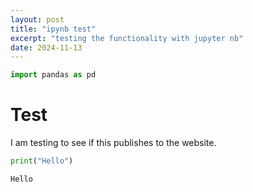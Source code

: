 ```yaml
---
layout: post
title: "ipynb test"
excerpt: "testing the functionality with jupyter nb"
date: 2024-11-13
---
```



```python
import pandas as pd
```

# Test
I am testing to see if this publishes to the website.


```python
print("Hello")
```

    Hello

